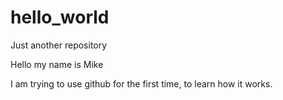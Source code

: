 # hello_world
Just another repository

Hello my name is Mike

I am trying to use github for the first time, to learn how it works.
